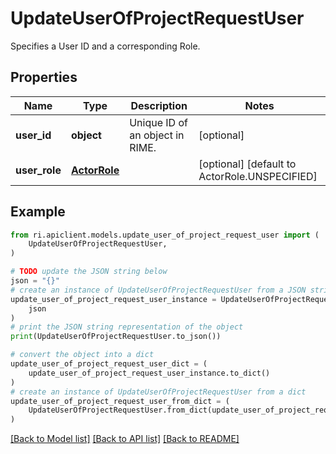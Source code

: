 # UpdateUserOfProjectRequestUser

Specifies a User ID and a corresponding Role.

## Properties

Name | Type | Description | Notes
------------ | ------------- | ------------- | -------------
**user_id** | **object** | Unique ID of an object in RIME. | [optional] 
**user_role** | [**ActorRole**](ActorRole.md) |  | [optional] [default to ActorRole.UNSPECIFIED]

## Example

```python
from ri.apiclient.models.update_user_of_project_request_user import (
    UpdateUserOfProjectRequestUser,
)

# TODO update the JSON string below
json = "{}"
# create an instance of UpdateUserOfProjectRequestUser from a JSON string
update_user_of_project_request_user_instance = UpdateUserOfProjectRequestUser.from_json(
    json
)
# print the JSON string representation of the object
print(UpdateUserOfProjectRequestUser.to_json())

# convert the object into a dict
update_user_of_project_request_user_dict = (
    update_user_of_project_request_user_instance.to_dict()
)
# create an instance of UpdateUserOfProjectRequestUser from a dict
update_user_of_project_request_user_from_dict = (
    UpdateUserOfProjectRequestUser.from_dict(update_user_of_project_request_user_dict)
)
```
[[Back to Model list]](../README.md#documentation-for-models) [[Back to API list]](../README.md#documentation-for-api-endpoints) [[Back to README]](../README.md)

